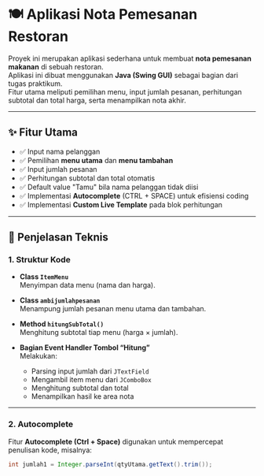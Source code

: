 # 🍽️ Aplikasi Nota Pemesanan Restoran

Proyek ini merupakan aplikasi sederhana untuk membuat **nota pemesanan makanan** di sebuah restoran.  
Aplikasi ini dibuat menggunakan **Java (Swing GUI)** sebagai bagian dari tugas praktikum.  
Fitur utama meliputi pemilihan menu, input jumlah pesanan, perhitungan subtotal dan total harga, serta menampilkan nota akhir.

---

## ✨ Fitur Utama

- ✅ Input nama pelanggan
- ✅ Pemilihan **menu utama** dan **menu tambahan**
- ✅ Input jumlah pesanan
- ✅ Perhitungan subtotal dan total otomatis
- ✅ Default value "Tamu" bila nama pelanggan tidak diisi
- ✅ Implementasi **Autocomplete** (CTRL + SPACE) untuk efisiensi coding
- ✅ Implementasi **Custom Live Template** pada blok perhitungan

---

## 🧠 Penjelasan Teknis

### 1. Struktur Kode

- **Class `ItemMenu`**  
  Menyimpan data menu (nama dan harga).

- **Class `ambijumlahpesanan`**  
  Menampung jumlah pesanan menu utama dan tambahan.

- **Method `hitungSubTotal()`**  
  Menghitung subtotal tiap menu (harga × jumlah).

- **Bagian Event Handler Tombol “Hitung”**  
  Melakukan:
    - Parsing input jumlah dari `JTextField`
    - Mengambil item menu dari `JComboBox`
    - Menghitung subtotal dan total
    - Menampilkan hasil ke area nota

---

### 2. Autocomplete
Fitur **Autocomplete (Ctrl + Space)** digunakan untuk mempercepat penulisan kode, misalnya:
```java
int jumlah1 = Integer.parseInt(qtyUtama.getText().trim());
